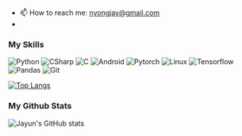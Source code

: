 - 📫 How to reach me: nyongjay@gmail.com
- 
### My Skills
![Python](https://img.shields.io/badge/-Python-blue) ![CSharp](https://img.shields.io/badge/-CSharp-purple) ![C](https://img.shields.io/badge/-C-grey) ![Android](https://img.shields.io/badge/-Android-green) ![Pytorch](https://img.shields.io/badge/-Pytorch-red) ![Linux](https://img.shields.io/badge/-Linux-yellow) ![Tensorflow](https://img.shields.io/badge/-Tensorflow-orange) ![Pandas](https://img.shields.io/badge/-Pandas-black) ![Git](https://img.shields.io/badge/-Git-black)

[![Top Langs](https://github-readme-stats.vercel.app/api/top-langs/?username=nyongja&layout=compact)](https://github.com/anuraghazra/github-readme-stats)


### My Github Stats
![Jayun's GitHub stats](https://github-readme-stats.vercel.app/api?username=nyongja&hide=stars&show_icons=true&theme=vue)
